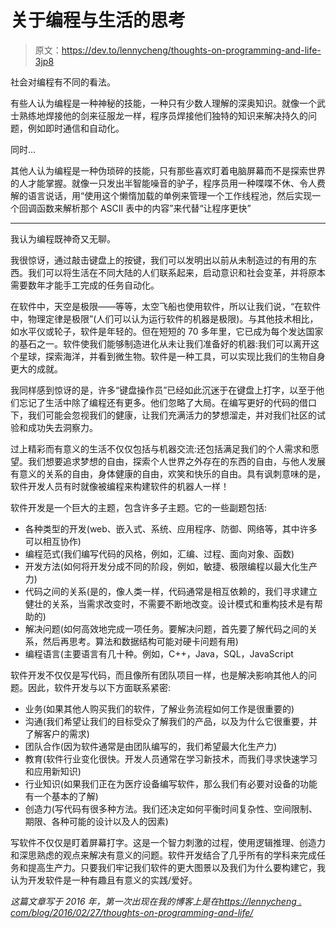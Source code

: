 # 关于编程与生活的思考

> 原文：<https://dev.to/lennycheng/thoughts-on-programming-and-life-3jp8>

社会对编程有不同的看法。

有些人认为编程是一种神秘的技能，一种只有少数人理解的深奥知识。就像一个武士熟练地焊接他的剑来征服龙一样，程序员焊接他们独特的知识来解决持久的问题，例如即时通信和自动化。

同时…

其他人认为编程是一种伪琐碎的技能，只有那些喜欢盯着电脑屏幕而不是探索世界的人才能掌握。就像一只发出半智能噪音的驴子，程序员用一种喋喋不休、令人费解的语言说话，用“使用这个懒惰加载的单例来管理一个工作线程池，然后实现一个回调函数来解析那个 ASCII 表中的内容”来代替“让程序更快”

* * *

我认为编程既神奇又无聊。

我很惊讶，通过敲击键盘上的按键，我们可以发明出以前从未制造过的有用的东西。我们可以将生活在不同大陆的人们联系起来，启动意识和社会变革，并将原本需要数年才能手工完成的任务自动化。

在软件中，天空是极限——等等，太空飞船也使用软件，所以让我们说，“在软件中，物理定律是极限”(人们可以认为运行软件的机器是极限)。与其他技术相比，如水平仪或轮子，软件是年轻的。但在短短的 70 多年里，它已成为每个发达国家的基石之一。软件使我们能够制造进化从未让我们准备好的机器:我们可以离开这个星球，探索海洋，并看到微生物。软件是一种工具，可以实现比我们的生物自身更大的成就。

我同样感到惊讶的是，许多“键盘操作员”已经如此沉迷于在键盘上打字，以至于他们忘记了生活中除了编程还有更多。他们忽略了大局。在编写更好的代码的借口下，我们可能会忽视我们的健康，让我们充满活力的梦想溜走，并对我们社区的试验和成功失去洞察力。

过上精彩而有意义的生活不仅仅包括与机器交流:还包括满足我们的个人需求和愿望。我们想要追求梦想的自由，探索个人世界之外存在的东西的自由，与他人发展有意义的关系的自由，身体健康的自由，欢笑和快乐的自由。具有讽刺意味的是，软件开发人员有时就像被编程来构建软件的机器人一样！

软件开发是一个巨大的主题，包含许多子主题。它的一些副题包括:

*   各种类型的开发(web、嵌入式、系统、应用程序、防御、网络等，其中许多可以相互协作)
*   编程范式(我们编写代码的风格，例如，汇编、过程、面向对象、函数)
*   开发方法(如何将开发分成不同的阶段，例如，敏捷、极限编程以最大化生产力)
*   代码之间的关系(是的，像人类一样，代码通常是相互依赖的，我们寻求建立健壮的关系，当需求改变时，不需要不断地改变。设计模式和重构技术是有帮助的)
*   解决问题(如何高效地完成一项任务。要解决问题，首先要了解代码之间的关系，然后再思考。算法和数据结构可能对硬卡问题有用)
*   编程语言(主要语言有几十种。例如，C++，Java，SQL，JavaScript

软件开发不仅仅是写代码，而且像所有团队项目一样，也是解决影响其他人的问题。因此，软件开发与以下方面联系紧密:

*   业务(如果其他人购买我们的软件，了解业务流程如何工作是很重要的)
*   沟通(我们希望让我们的目标受众了解我们的产品，以及为什么它很重要，并了解客户的需求)
*   团队合作(因为软件通常是由团队编写的，我们希望最大化生产力)
*   教育(软件行业变化很快。开发人员通常在学习新技术，而我们寻求快速学习和应用新知识)
*   行业知识(如果我们正在为医疗设备编写软件，那么我们有必要对设备的功能有一个基本的了解)
*   创造力(写代码有很多种方法。我们还决定如何平衡时间复杂性、空间限制、期限、各种可能的设计以及人的因素)

写软件不仅仅是盯着屏幕打字。这是一个智力刺激的过程，使用逻辑推理、创造力和深思熟虑的观点来解决有意义的问题。软件开发结合了几乎所有的学科来完成任务和提高生产力。只要我们牢记我们软件的更大图景以及我们为什么要构建它，我认为开发软件是一种有趣且有意义的实践/爱好。

*这篇文章写于 2016 年，第一次出现在我的博客上是在[https://lennycheng . com/blog/2016/02/27/thoughts-on-programming-and-life/](https://lennycheng.com/blog/2016/02/27/thoughts-on-programming-and-life/)*
